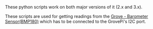 These python scripts work on both major versions of it (2.x and 3.x).

These scripts are used for getting readings from the [Grove - Barometer Sensor(BMP180)](http://www.seeedstudio.com/depot/Grove-Barometer-SensorBMP180-p-1840.html) which has to be connected to the GrovePi's I2C port.
